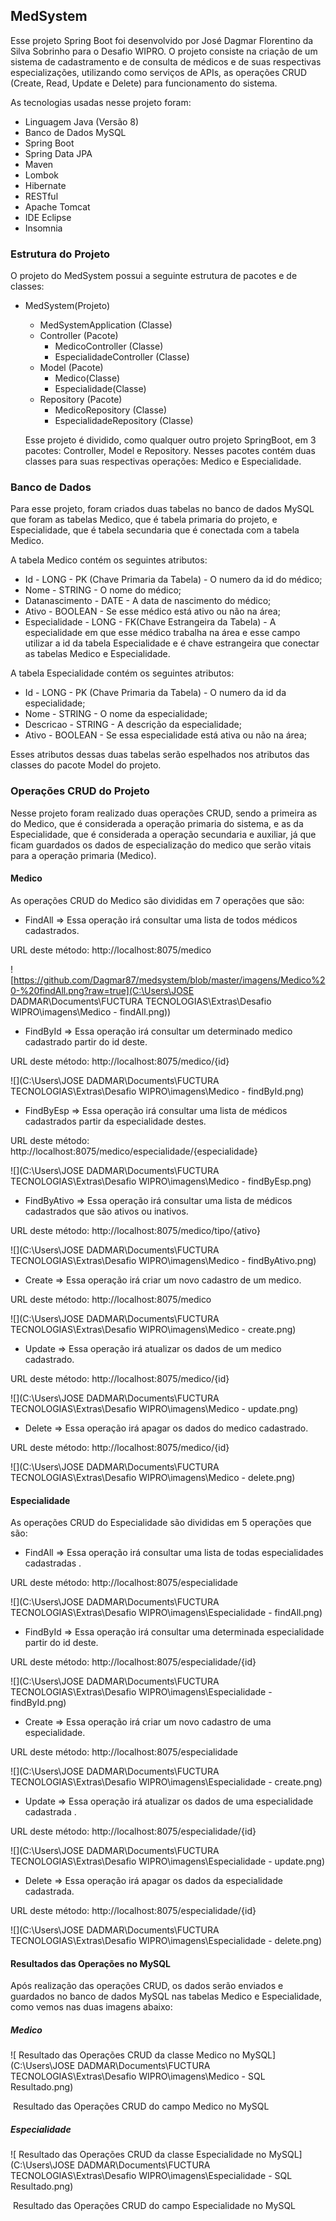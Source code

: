 ## MedSystem

Esse projeto Spring Boot foi desenvolvido por José Dagmar Florentino da Silva Sobrinho para o Desafio WIPRO. O projeto consiste na criação de um sistema de cadastramento e de consulta de médicos e de suas respectivas especializações, utilizando como serviços de APIs, as operações CRUD (Create, Read, Update e Delete) para funcionamento do sistema.

 As tecnologias usadas nesse projeto foram:

- Linguagem Java (Versão 8)
- Banco de Dados MySQL
- Spring Boot
- Spring Data JPA
- Maven
- Lombok
- Hibernate
- RESTful
- Apache Tomcat
- IDE Eclipse
- Insomnia

### Estrutura do Projeto

 O projeto do MedSystem possui a seguinte estrutura de pacotes e de classes:

- MedSystem(Projeto)

  - MedSystemApplication (Classe)
  - Controller (Pacote)
    - MedicoController (Classe)
    - EspecialidadeController (Classe)
  - Model (Pacote)
    - Medico(Classe)
    - Especialidade(Classe)
  - Repository (Pacote)
    - MedicoRepository (Classe)
    - EspecialidadeRepository (Classe)

  Esse projeto é dividido, como qualquer outro projeto SpringBoot, em 3 pacotes: Controller, Model e Repository. Nesses pacotes contém duas classes para suas respectivas operações: Medico e Especialidade.

### Banco de Dados

Para esse projeto, foram criados duas tabelas no banco de dados MySQL que foram as tabelas Medico, que é tabela primaria do projeto, e Especialidade, que é tabela secundaria que é conectada com a tabela Medico.

A tabela Medico contém os seguintes atributos:

- Id - LONG - PK (Chave Primaria da Tabela) - O numero da id do médico;
- Nome - STRING - O nome do médico;
- Datanascimento - DATE - A data de nascimento do médico;
- Ativo - BOOLEAN -  Se esse médico está ativo ou não na área;
- Especialidade - LONG - FK(Chave Estrangeira da Tabela) - A especialidade em que esse médico trabalha na área e esse campo utilizar a id da tabela Especialidade e é chave estrangeira que conectar as tabelas Medico e Especialidade.

A tabela Especialidade contém os seguintes atributos:

- Id - LONG - PK (Chave Primaria da Tabela) - O numero da id da especialidade;
- Nome - STRING - O nome da especialidade;
- Descricao - STRING - A descrição da especialidade;
- Ativo - BOOLEAN -  Se essa especialidade está ativa ou não na área;

Esses atributos dessas duas tabelas serão espelhados nos atributos das classes do pacote Model do projeto.

### Operações CRUD do Projeto

Nesse projeto foram realizado duas operações CRUD, sendo a primeira as do Medico, que é considerada a operação primaria do sistema, e as da Especialidade, que é considerada a operação secundaria e auxiliar, já que ficam guardados os dados de especialização do medico que serão vitais para a operação primaria (Medico). 

#### Medico

 As operações CRUD do Medico são divididas em 7 operações que são:

- FindAll => Essa operação irá consultar uma lista de todos médicos cadastrados.

URL deste método: http://localhost:8075/medico

![https://github.com/Dagmar87/medsystem/blob/master/imagens/Medico%20-%20findAll.png?raw=true](C:\Users\JOSE DADMAR\Documents\FUCTURA TECNOLOGIAS\Extras\Desafio WIPRO\imagens\Medico - findAll.png))

- FindById => Essa operação irá consultar um determinado medico cadastrado partir do id deste. 

URL deste método: http://localhost:8075/medico/{id}

![](C:\Users\JOSE DADMAR\Documents\FUCTURA TECNOLOGIAS\Extras\Desafio WIPRO\imagens\Medico - findById.png)

- FindByEsp => Essa operação irá consultar uma lista de médicos cadastrados partir da especialidade destes. 

URL deste método: http://localhost:8075/medico/especialidade/{especialidade}

![](C:\Users\JOSE DADMAR\Documents\FUCTURA TECNOLOGIAS\Extras\Desafio WIPRO\imagens\Medico - findByEsp.png)

- FindByAtivo => Essa operação irá consultar uma lista de médicos cadastrados que são ativos ou inativos. 

URL deste método: http://localhost:8075/medico/tipo/{ativo}

![](C:\Users\JOSE DADMAR\Documents\FUCTURA TECNOLOGIAS\Extras\Desafio WIPRO\imagens\Medico - findByAtivo.png)

- Create => Essa operação irá criar um novo cadastro de um medico. 

URL deste método: http://localhost:8075/medico

![](C:\Users\JOSE DADMAR\Documents\FUCTURA TECNOLOGIAS\Extras\Desafio WIPRO\imagens\Medico - create.png)

- Update => Essa operação irá atualizar os dados de um medico cadastrado.

URL deste método: http://localhost:8075/medico/{id}

![](C:\Users\JOSE DADMAR\Documents\FUCTURA TECNOLOGIAS\Extras\Desafio WIPRO\imagens\Medico - update.png)

- Delete => Essa operação irá apagar os dados do medico cadastrado.

URL deste método: http://localhost:8075/medico/{id}

![](C:\Users\JOSE DADMAR\Documents\FUCTURA TECNOLOGIAS\Extras\Desafio WIPRO\imagens\Medico - delete.png)

#### Especialidade

As operações CRUD do Especialidade são divididas em 5 operações que são:

- FindAll => Essa operação irá consultar uma lista de todas especialidades cadastradas .

URL deste método: http://localhost:8075/especialidade

![](C:\Users\JOSE DADMAR\Documents\FUCTURA TECNOLOGIAS\Extras\Desafio WIPRO\imagens\Especialidade - findAll.png)

- FindById => Essa operação irá consultar uma determinada especialidade partir do id deste. 

URL deste método: http://localhost:8075/especialidade/{id}

![](C:\Users\JOSE DADMAR\Documents\FUCTURA TECNOLOGIAS\Extras\Desafio WIPRO\imagens\Especialidade - findById.png)

- Create => Essa operação irá criar um novo cadastro de uma especialidade.

URL deste método: http://localhost:8075/especialidade

![](C:\Users\JOSE DADMAR\Documents\FUCTURA TECNOLOGIAS\Extras\Desafio WIPRO\imagens\Especialidade - create.png)

- Update => Essa operação irá atualizar os dados de uma especialidade cadastrada .

URL deste método: http://localhost:8075/especialidade/{id}

![](C:\Users\JOSE DADMAR\Documents\FUCTURA TECNOLOGIAS\Extras\Desafio WIPRO\imagens\Especialidade - update.png)

- Delete => Essa operação irá apagar os dados da especialidade cadastrada.

URL deste método: http://localhost:8075/especialidade/{id}

![](C:\Users\JOSE DADMAR\Documents\FUCTURA TECNOLOGIAS\Extras\Desafio WIPRO\imagens\Especialidade - delete.png)

#### Resultados das Operações no MySQL

 Após realização das operações CRUD, os dados serão enviados e guardados no banco de dados MySQL nas tabelas Medico e Especialidade, como vemos nas duas imagens abaixo:

##### Medico 

![ Resultado das Operações CRUD da classe Medico no MySQL](C:\Users\JOSE DADMAR\Documents\FUCTURA TECNOLOGIAS\Extras\Desafio WIPRO\imagens\Medico - SQL Resultado.png)

​							 					Resultado das Operações CRUD do campo Medico no MySQL

##### Especialidade

![ Resultado das Operações CRUD da classe Especialidade no MySQL](C:\Users\JOSE DADMAR\Documents\FUCTURA TECNOLOGIAS\Extras\Desafio WIPRO\imagens\Especialidade - SQL Resultado.png)

​												Resultado das Operações CRUD do campo Especialidade no MySQL

